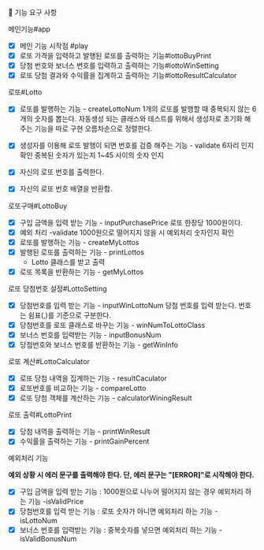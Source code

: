 🚀 기능 요구 사항

메인기능#app

- [x] 메인 기능 시작점 #play
- [x] 로또 가격을 입력하고 발행된 로또를 출력하는 기능#lottoBuyPrint
- [x] 당첨 번호와 보너스 번호를 입력하고 출력하는 기능#lottoWinSetting
- [x] 로또 당첨 결과와 수익률을 집계하고 출력하는 기능#lottoResultCalculator

로또#Lotto

- [x] 로또를 발행하는 기능 - createLottoNum
      1개의 로또를 발행할 때 중복되지 않는 6개의 숫자를 뽑는다.
      자동생성 되는 클래스와 테스트를 위해서 생성자로 초기화 해주는 기능을 따로 구현
      오름차순으로 정렬한다.

- [x] 생성자를 이용해 로또 발행이 되면 번호를 검증 해주는 기능 - validate
      6자리 인지 확인
      중복된 숫자가 있는지
      1~45 사이의 숫자 인지

- [x] 자신의 로또 번호를 출력한다.

- [x] 자신의 로또 번호 배열을 반환함.

로또구매#LottoBuy

- [x] 구입 금액을 입력 받는 기능 - inputPurchasePrice
      로또 한장당 1000원이다.
- [x] 예외 처리 -validate
      1000원으로 떨어지지 않을 시 예외처리
      숫자인지 확인
- [x] 로또를 발행하는 기능 - createMyLottos
- [x] 발행된 로또를 출력하는 기능 - printLottos
  - Lotto 클래스를 받고 출력
- [x] 로또 목록을 반환하는 기능 - getMyLottos

로또 당첨번호 설정#LottoSetting

- [x] 당첨번호를 입력 받는 기능 - inputWinLottoNum
      당첨 번호를 입력 받는다. 번호는 쉼표(,)를 기준으로 구분한다.
- [x] 당첨번호를 로또 클래스로 바꾸는 기능 - winNumToLottoClass
- [x] 보너스 번호를 입력받는 기능 - inputBonusNum
- [x] 당첨번호와 보너스 번호를 반환하는 기능 - getWinInfo

로또 계산#LottoCalculator

- [x] 로또 당첨 내역을 집계하는 기능 - resultCaculator
- [x] 로또번호를 비교하는 기능 - compareLotto
- [x] 로또 당첨 객체를 계산하는 기능 - calculatorWiningResult

로또 출력#LottoPrint

- [x] 당첨 내역을 출력하는 기능 - printWinResult
- [x] 수익률을 출력하는 기능 - printGainPercent

예외처리 기능

**예외 상황 시 에러 문구를 출력해야 한다. 단, 에러 문구는 "[ERROR]"로 시작해야 한다.**

- [x] 구입 금액을 입력 받는 기능 : 1000원으로 나누어 떨어지지 않는 경우 예외처리 하는 기능 -isValidPrice
- [x] 당첨번호를 입력 받는 기능 : 로또 숫자가 아니면 예외처리 하는 기능 - isLottoNum
- [x] 보너스 번호를 입력받는 기능 : 중복숫자를 넣으면 예외처리 하는 기능 - isValidBonusNum
